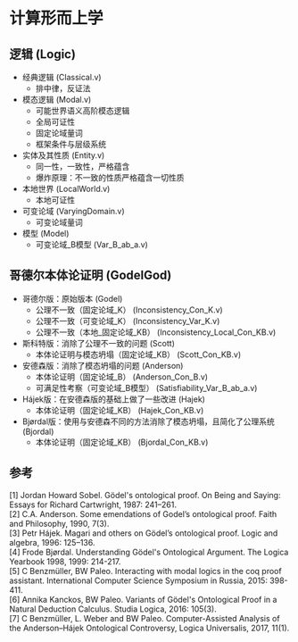 # 计算形而上学

## 逻辑 (Logic)
- 经典逻辑 (Classical.v)
  - 排中律，反证法
- 模态逻辑 (Modal.v)
  - 可能世界语义高阶模态逻辑
  - 全局可证性
  - 固定论域量词
  - 框架条件与层级系统
- 实体及其性质 (Entity.v)
  - 同一性，一致性，严格蕴含
  - 爆炸原理：不一致的性质严格蕴含一切性质
- 本地世界 (LocalWorld.v)
  - 本地可证性
- 可变论域 (VaryingDomain.v)
  - 可变论域量词
- 模型 (Model)
  - 可变论域_B模型 (Var_B_ab_a.v)

## 哥德尔本体论证明 (GodelGod)
- 哥德尔版：原始版本 (Godel)
  - 公理不一致（固定论域_K） (Inconsistency_Con_K.v)
  - 公理不一致（可变论域_K） (Inconsistency_Var_K.v)
  - 公理不一致（本地_固定论域_KB） (Inconsistency_Local_Con_KB.v)
- 斯科特版：消除了公理不一致的问题 (Scott)
  - 本体论证明与模态坍塌（固定论域_KB） (Scott_Con_KB.v)
- 安德森版：消除了模态坍塌的问题 (Anderson)
  - 本体论证明（固定论域_B） (Anderson_Con_B.v)
  - 可满足性考察（可变论域_B模型） (Satisfiability_Var_B_ab_a.v)
- Hájek版：在安德森版的基础上做了一些改进 (Hajek)
  - 本体论证明（固定论域_KB） (Hajek_Con_KB.v)
- Bjørdal版：使用与安德森不同的方法消除了模态坍塌，且简化了公理系统 (Bjordal)
  - 本体论证明（固定论域_KB） (Bjordal_Con_KB.v)

## 参考
[1] Jordan Howard Sobel. Gödel's ontological proof. On Being and Saying: Essays for Richard Cartwright, 1987: 241–261.  
[2] C.A. Anderson. Some emendations of Godel’s ontological proof. Faith and Philosophy, 1990, 7(3).  
[3] Petr Hájek. Magari and others on Gödel’s ontological proof. 
Logic and algebra, 1996: 125–136.  
[4] Frode Bjørdal. Understanding Gödel's Ontological Argument. The Logica Yearbook 1998, 1999: 214-217.  
[5] C Benzmüller, BW Paleo. Interacting with modal logics in the coq proof assistant. International Computer Science Symposium in Russia, 2015: 398-411.  
[6] Annika Kanckos, BW Paleo. Variants of Gödel's Ontological Proof in a Natural Deduction Calculus. Studia Logica, 2016: 105(3).  
[7] C Benzmüller, L. Weber and BW Paleo. Computer-Assisted Analysis of the Anderson–Hájek Ontological Controversy, Logica Universalis, 2017, 11(1).
